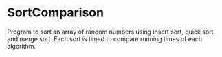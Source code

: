 # SortComparison
Program to sort an array of random numbers using insert sort, quick sort, and merge sort. Each sort is timed to compare running times of each algorithm.
